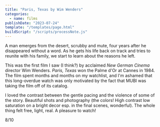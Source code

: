 ```yaml
---
title: "Paris, Texas by Wim Wenders"
categories:
  - name: films
publishDate: "2023-07-24"
template: "/templates/page.html"
buildScript: "/scripts/processNote.js"
---
```


A man emerges from the desert, scrubby and mute, four years after he disappeared without a word. As he gets his life back on track and tries to reunite with his family, we start to learn about the reasons he left.

This was the first film I saw (I think?) by acclaimed _New German Cinema_ director Wim Wenders. _Paris, Texas_ won the Palme d'Or at Cannes in 1984. The film spent months and months on my watchlist, and I'm ashamed that this long-overdue watch was only motivated by the fact that MUBI was taking the film off of its catalog.

I loved the contrast between the gentle pacing and the violence of some of the story. Beautiful shots and photography (the colors! High contrast low saturation on a bright decor esp. in the final scenes, wonderful). The whole thing felt free, light, real. A pleasure to watch!

8/10
